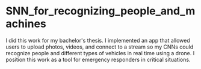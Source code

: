 # SNN_for_recognizing_people_and_machines
I did this work for my bachelor's thesis. I implemented an app that allowed users to upload photos, videos, and connect to a stream so my CNNs could recognize people and different types of vehicles in real time using a drone. I position this work as a tool for emergency responders in critical situations.
